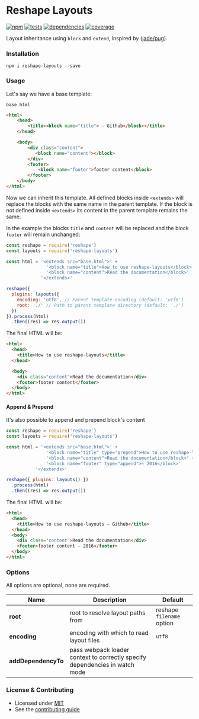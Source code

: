 # Reshape Layouts

[![npm](https://img.shields.io/npm/v/reshape-layouts.svg?style=flat-square)](https://npmjs.com/package/reshape-layouts)
[![tests](https://img.shields.io/travis/reshape/layouts.svg?style=flat-square)](https://travis-ci.org/reshape/layouts?branch=master)
[![dependencies](https://img.shields.io/david/reshape/layouts.svg?style=flat-square)](https://david-dm.org/reshape/layouts)
[![coverage](https://img.shields.io/coveralls/reshape/layouts.svg?style=flat-square)](https://coveralls.io/r/reshape/layouts?branch=master)

Layout inheritance using `block` and `extend`, inspired by ([jade/pug](http://jade-lang.com/reference/inheritance/)).

### Installation

`npm i reshape-layouts --save`

### Usage

Let's say we have a base template:

`base.html`
```html
<html>
    <head>
        <title><block name="title"> — Github</block></title>
    </head>

    <body>
        <div class="content">
           <block name="content"></block>
        </div>
        <footer>
            <block name="footer">footer content</block>
        </footer>
    </body>
</html>
```

Now we can inherit this template. All defined blocks inside `<extends>` will
replace the blocks with the same name in the parent template. If the block is not defined inside `<extends>` its content in the parent template remains the same.

In the example the blocks `title` and `content` will be replaced and
the block `footer` will remain unchanged:

```js
const reshape = require('reshape')
const layouts = require('reshape-layouts')

const html = '<extends src="base.html">' +
               '<block name="title">How to use reshape-layouts</block>' +
               '<block name="content">Read the documentation</block>'
             '</extends>'

reshape({
  plugins: layouts({
    encoding: 'utf8', // Parent template encoding (default: 'utf8')
    root: './' // Path to parent template directory (default: './')
  })
}).process(html)
  .then((res) => res.output())
```

The final HTML will be:

```html
<html>
  <head>
    <title>How to use reshape-layouts</title>
  </head>

  <body>
    <div class="content">Read the documentation</div>
    <footer>footer content</footer>
  </body>
</html>
```

#### Append & Prepend

It's also possible to append and prepend block's content

```js
const reshape = require('reshape')
const layouts = require('reshape-layouts')

const html = '<extends src="base.html">' +
               '<block name="title" type="prepend">How to use reshape-layouts</block>' +
               '<block name="content">Read the documentation</block>' +
               '<block name="footer" type="append">— 2016</block>'
           '</extends>'

reshape({ plugins: layouts() })
  .process(html)
  .then((res) => res.output())
```

The final HTML will be:

```html
<html>
  <head>
    <title>How to use reshape-layouts — Github</title>
  </head>
  <body>
    <div class="content">Read the documentation</div>
    <footer>footer content — 2016</footer>
  </body>
</html>
```

### Options

All options are optional, none are required.

| Name | Description | Default |
| ---- | ----------- | ------- |
| **root** | root to resolve layout paths from | reshape `filename` option |
| **encoding** | encoding with which to read layout files | `utf8` |
| **addDependencyTo** | pass webpack loader context to correctly specify dependencies in watch mode | |

### License & Contributing

- Licensed under [MIT](LICENSE.txt)
- See the [contributing guide](contributing.md)
